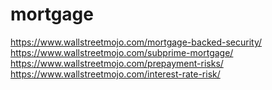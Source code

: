 # mortgage
https://www.wallstreetmojo.com/mortgage-backed-security/
https://www.wallstreetmojo.com/subprime-mortgage/
https://www.wallstreetmojo.com/prepayment-risks/
https://www.wallstreetmojo.com/interest-rate-risk/
